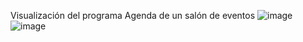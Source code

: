 Visualización del programa Agenda de un salón de eventos
![image](https://github.com/user-attachments/assets/9e82889d-31fc-46e6-92a0-89062aeb1689)
![image](https://github.com/user-attachments/assets/8ae4dccc-e01e-4d91-bd5f-e52fc0c0032b)

